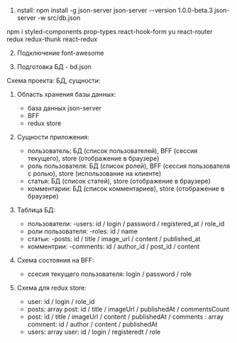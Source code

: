 1. nstall:
   npm install -g json-server
   json-server --version
   1.0.0-beta.3
   json-server -w src/db.json

npm i styled-components prop-types react-hook-form yu react-router redux redux-thunk react-redux

2. Подключение font-awesome

3. Подготовка БД - bd.json

Схема проекта: БД, сущности:

1. Область хранения базы данных:

   - база данных json-server
   - BFF
   - redux store

2. Сущности приложения:

   - пользователь: БД (список пользователей), BFF (сессия текущего), store (отображение в браузере)
   - роль пользователя: БД (список ролей), BFF (сессия пользователя с ролью), store (использование на клиенте)
   - статья: БД (список статей), store (отображение в браузере)
   - комментарии: БД (список комментариев), store (отображение в браузере)

3. Таблица БД:

   - пользователи: -users: id / login / password / registered_at / role_id
   - роли пользователя: -roles: id / name
   - статьи: -posts: id / title / image_url / content / published_at
   - комментрии: -comments: id / author_id / post_id / content

4. Схема состояния на BFF:

   - ссесия текущего пользователя: login / password / role

5. Схема для redux store:
   - user: id / login / role_id
   - posts: array post: id / title / imageUrl / publishedAt / commentsCount
   - post: id / title / imageUrl / content / publishedAt / comments : array comment: id / author / content / publishedAt
   - users: array user: id / login / registeredt / role
